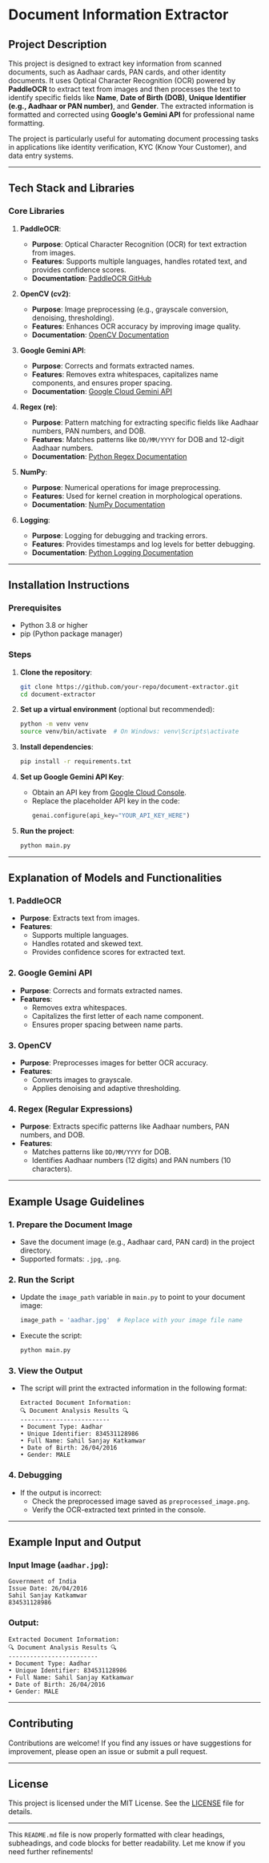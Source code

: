 

# Document Information Extractor

## Project Description
This project is designed to extract key information from scanned documents, such as Aadhaar cards, PAN cards, and other identity documents. It uses Optical Character Recognition (OCR) powered by **PaddleOCR** to extract text from images and then processes the text to identify specific fields like **Name**, **Date of Birth (DOB)**, **Unique Identifier (e.g., Aadhaar or PAN number)**, and **Gender**. The extracted information is formatted and corrected using **Google's Gemini API** for professional name formatting.

The project is particularly useful for automating document processing tasks in applications like identity verification, KYC (Know Your Customer), and data entry systems.

---

## Tech Stack and Libraries

### Core Libraries
1. **PaddleOCR**:
   - **Purpose**: Optical Character Recognition (OCR) for text extraction from images.
   - **Features**: Supports multiple languages, handles rotated text, and provides confidence scores.
   - **Documentation**: [PaddleOCR GitHub](https://github.com/PaddlePaddle/PaddleOCR)

2. **OpenCV (cv2)**:
   - **Purpose**: Image preprocessing (e.g., grayscale conversion, denoising, thresholding).
   - **Features**: Enhances OCR accuracy by improving image quality.
   - **Documentation**: [OpenCV Documentation](https://docs.opencv.org/)

3. **Google Gemini API**:
   - **Purpose**: Corrects and formats extracted names.
   - **Features**: Removes extra whitespaces, capitalizes name components, and ensures proper spacing.
   - **Documentation**: [Google Cloud Gemini API](https://cloud.google.com/generative-ai)

4. **Regex (re)**:
   - **Purpose**: Pattern matching for extracting specific fields like Aadhaar numbers, PAN numbers, and DOB.
   - **Features**: Matches patterns like `DD/MM/YYYY` for DOB and 12-digit Aadhaar numbers.
   - **Documentation**: [Python Regex Documentation](https://docs.python.org/3/library/re.html)

5. **NumPy**:
   - **Purpose**: Numerical operations for image preprocessing.
   - **Features**: Used for kernel creation in morphological operations.
   - **Documentation**: [NumPy Documentation](https://numpy.org/doc/)

6. **Logging**:
   - **Purpose**: Logging for debugging and tracking errors.
   - **Features**: Provides timestamps and log levels for better debugging.
   - **Documentation**: [Python Logging Documentation](https://docs.python.org/3/library/logging.html)

---

## Installation Instructions

### Prerequisites
- Python 3.8 or higher
- pip (Python package manager)

### Steps
1. **Clone the repository**:
   ```bash
   git clone https://github.com/your-repo/document-extractor.git
   cd document-extractor
   ```

2. **Set up a virtual environment** (optional but recommended):
   ```bash
   python -m venv venv
   source venv/bin/activate  # On Windows: venv\Scripts\activate
   ```

3. **Install dependencies**:
   ```bash
   pip install -r requirements.txt
   ```

4. **Set up Google Gemini API Key**:
   - Obtain an API key from [Google Cloud Console](https://console.cloud.google.com/).
   - Replace the placeholder API key in the code:
     ```python
     genai.configure(api_key="YOUR_API_KEY_HERE")
     ```

5. **Run the project**:
   ```bash
   python main.py
   ```

---

## Explanation of Models and Functionalities

### 1. **PaddleOCR**
- **Purpose**: Extracts text from images.
- **Features**:
  - Supports multiple languages.
  - Handles rotated and skewed text.
  - Provides confidence scores for extracted text.

### 2. **Google Gemini API**
- **Purpose**: Corrects and formats extracted names.
- **Features**:
  - Removes extra whitespaces.
  - Capitalizes the first letter of each name component.
  - Ensures proper spacing between name parts.

### 3. **OpenCV**
- **Purpose**: Preprocesses images for better OCR accuracy.
- **Features**:
  - Converts images to grayscale.
  - Applies denoising and adaptive thresholding.

### 4. **Regex (Regular Expressions)**
- **Purpose**: Extracts specific patterns like Aadhaar numbers, PAN numbers, and DOB.
- **Features**:
  - Matches patterns like `DD/MM/YYYY` for DOB.
  - Identifies Aadhaar numbers (12 digits) and PAN numbers (10 characters).

---

## Example Usage Guidelines

### 1. **Prepare the Document Image**
- Save the document image (e.g., Aadhaar card, PAN card) in the project directory.
- Supported formats: `.jpg`, `.png`.

### 2. **Run the Script**
- Update the `image_path` variable in `main.py` to point to your document image:
  ```python
  image_path = 'aadhar.jpg'  # Replace with your image file name
  ```

- Execute the script:
  ```bash
  python main.py
  ```

### 3. **View the Output**
- The script will print the extracted information in the following format:
  ```plaintext
  Extracted Document Information:
  🔍 Document Analysis Results 🔍
  -------------------------
  • Document Type: Aadhar
  • Unique Identifier: 834531128986
  • Full Name: Sahil Sanjay Katkamwar
  • Date of Birth: 26/04/2016
  • Gender: MALE
  ```

### 4. **Debugging**
- If the output is incorrect:
  - Check the preprocessed image saved as `preprocessed_image.png`.
  - Verify the OCR-extracted text printed in the console.

---

## Example Input and Output

### Input Image (`aadhar.jpg`):
```plaintext
Government of India
Issue Date: 26/04/2016
Sahil Sanjay Katkamwar
834531128986
```

### Output:
```plaintext
Extracted Document Information:
🔍 Document Analysis Results 🔍
-------------------------
• Document Type: Aadhar
• Unique Identifier: 834531128986
• Full Name: Sahil Sanjay Katkamwar
• Date of Birth: 26/04/2016
• Gender: MALE
```

---

## Contributing
Contributions are welcome! If you find any issues or have suggestions for improvement, please open an issue or submit a pull request.

---

## License
This project is licensed under the MIT License. See the [LICENSE](LICENSE) file for details.

---

This `README.md` file is now properly formatted with clear headings, subheadings, and code blocks for better readability. Let me know if you need further refinements!
